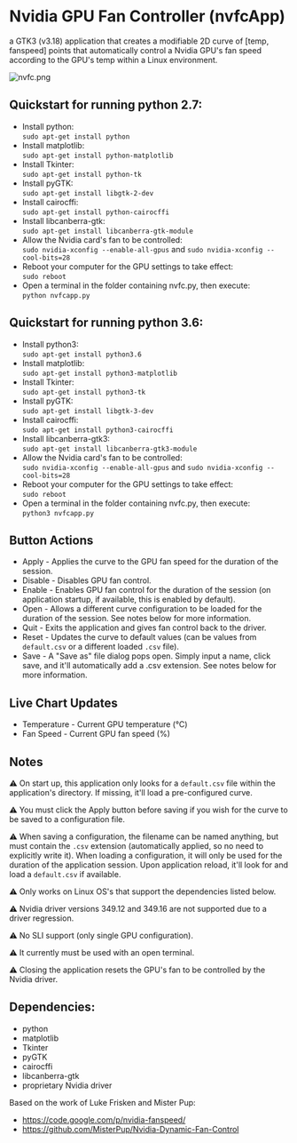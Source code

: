 # Nvidia GPU Fan Controller (nvfcApp)
a GTK3 (v3.18) application that creates a modifiable 2D curve of [temp, fanspeed] points that automatically control a Nvidia GPU's fan speed according to the GPU's temp within a Linux environment.

![nvfc.png](https://code.mattcarlotta.io/root/nvfcApp/raw/master/nvfcApp.png)

## Quickstart for running python 2.7:

* Install python:  
  `sudo apt-get install python`
* Install matplotlib:  
  `sudo apt-get install python-matplotlib`
* Install Tkinter:  
  `sudo apt-get install python-tk`
* Install pyGTK:  
  `sudo apt-get install libgtk-2-dev`
* Install cairocffi:  
  `sudo apt-get install python-cairocffi`  
* Install libcanberra-gtk:  
  `sudo apt-get install libcanberra-gtk-module`
* Allow the Nvidia card's fan to be controlled:  
  `sudo nvidia-xconfig --enable-all-gpus` and `sudo nvidia-xconfig --cool-bits=28`
* Reboot your computer for the GPU settings to take effect:  
  `sudo reboot`
* Open a terminal in the folder containing nvfc.py, then execute:  
  `python nvfcapp.py`

## Quickstart for running python 3.6:

* Install python3:  
  `sudo apt-get install python3.6`
* Install matplotlib:  
  `sudo apt-get install python3-matplotlib`
* Install Tkinter:  
  `sudo apt-get install python3-tk`
* Install pyGTK:  
  `sudo apt-get install libgtk-3-dev`
* Install cairocffi:  
  `sudo apt-get install python3-cairocffi`  
* Install libcanberra-gtk3:  
  `sudo apt-get install libcanberra-gtk3-module`
* Allow the Nvidia card's fan to be controlled:  
  `sudo nvidia-xconfig --enable-all-gpus` and `sudo nvidia-xconfig --cool-bits=28`
* Reboot your computer for the GPU settings to take effect:  
  `sudo reboot`
* Open a terminal in the folder containing nvfc.py, then execute:  
  `python3 nvfcapp.py`

## Button Actions

* Apply - Applies the curve to the GPU fan speed for the duration of the session.
* Disable - Disables GPU fan control.
* Enable - Enables GPU fan control for the duration of the session (on application startup, if available, this is enabled by default).
* Open - Allows a different curve configuration to be loaded for the duration of the session. See notes below for more information.
* Quit - Exits the application and gives fan control back to the driver.
* Reset - Updates the curve to default values (can be values from `default.csv` or a different loaded `.csv` file).
* Save - A "Save as" file dialog pops open. Simply input a name, click save, and it'll automatically add a .csv extension. See notes below for more information.

## Live Chart Updates

* Temperature - Current GPU temperature (°C)
* Fan Speed - Current GPU fan speed (%)

## Notes
⚠️ On start up, this application only looks for a `default.csv` file within the application's directory. If missing, it'll load a pre-configured curve.

⚠️ You must click the Apply button before saving if you wish for the curve to be saved to a configuration file.

⚠️ When saving a configuration, the filename can be named anything, but must contain the `.csv` extension (automatically applied, so no need to explicitly write it). When loading a configuration, it will only be used for the duration of the application session. Upon application reload, it'll look for and load a `default.csv` if available.

⚠️ Only works on Linux OS's that support the dependencies listed below.

⚠️ Nvidia driver versions 349.12 and 349.16 are not supported due to a driver regression.

⚠️ No SLI support (only single GPU configuration).

⚠️ It currently must be used with an open terminal.

⚠️ Closing the application resets the GPU's fan to be controlled by the Nvidia driver.


## Dependencies:

* python
* matplotlib
* Tkinter
* pyGTK
* cairocffi
* libcanberra-gtk
* proprietary Nvidia driver

Based on the work of Luke Frisken and Mister Pup:  
* https://code.google.com/p/nvidia-fanspeed/
* https://github.com/MisterPup/Nvidia-Dynamic-Fan-Control
